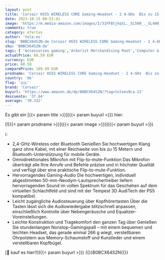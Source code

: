 ```yaml
---
layout: post
title: 'Corsair HS55 WIRELESS CORE Gaming-Headset - 2 4-GHz  Bis zu 15 Metern Bluetooth Reichweite  Leichte Konstruktion  Tempest 3D AudioTech der PS5 Kompatibel  Omnidirektionales Mikrofon - Schwarz'
date: 2023-10-15 08:51:41
image: 'https://m.media-amazon.com/images/I/31FF8tjkqtL._SL500_._SL400_.jpg'
comments: true
category: ofertas
author: 'tole.es'
slug: 'B0BCX64S2N-de Corsair HS55 WIRELESS CORE Gaming-Headset - 2 4-GHz Bis zu...'
sku: 'B0BCX64S2N-de'
tags: [ 'Accessories gaming','Arborist Merchandising Root','Computer & Zubehör','Games','Games, Hardware & Zubehör für PC','Gaming-Headsets für PC','PlayStation 4','Self Service','Special Features Stores','Zubehör für PC','Zubehör für PlayStation 4','a4cbee59-f823-40fe-831a-7de64f655f6f_0','a4cbee59-f823-40fe-831a-7de64f655f6f_6001','corsair','🇩🇪', ]
actualPrice: 68.59 EUR
currency: EUR
price: 68.59
comparePrice: 109.99 EUR
prodname: 'Corsair HS55 WIRELESS CORE Gaming-Headset - 2 4-GHz  Bis zu 15 Metern Bluetooth Reichweite  Leichte Konstruktion  Tempest 3D AudioTech der PS5 Kompatibel  Omnidirektionales Mikrofon - Schwarz'
country: 'de'
flag: '🇩🇪'
brand: 'Corsair'
buyurl: 'https://www.amazon.de/dp/B0BCX64S2N/?tag=tolees0ca-21'
descuento: '37.64'
average: '70.332'
---
```


Es gibt ein [{{< param title >}}]({{< param buyurl >}}) hier:

[![{{< param prodname >}}]({{< param image >}})]({{< param buyurl >}})

ℹ️:

- 2,4-GHz-Wireless oder Bluetooth Genießen Sie hochwertigen Klang ganz ohne Kabel, mit einer Reichweite von bis zu 15 Metern und Bluetooth-Unterstützung für mobile Geräte.
- Omnidirektionales Mikrofon mit Flip-to-mute-Funktion Das Mikrofon überträgt alle Ihre Anrufe und Befehle präzise und in höchster Qualität und verfügt über eine praktische Flip-to-mute-Funktion.
- Hervorragendes Gaming-Audio Die hochwertigen, individuell abgestimmten 50-mm-Neodym-Lautsprechertreiber liefern hervorragenden Sound im vollen Spektrum für das Geschehen auf dem virtuellen Schlachtfeld und sind mit der Tempest 3D AudiTech der PS5 kompatibel.
- Leicht zugängliche Audiosteuerung über Kopfhörertasten Über die Tasten lässt sich die Audiowiedergabe blitzschnell anpassen, einschließlich Kontrolle über Nebengeräusche und Equalizer-Voreinstellungen.
- Leichte Konstruktion und Tragekomfort den ganzen Tag über Genießen Sie stundenlangen Nonstop-Gamingspaß – mit einem bequemen und leichten Headset, das gerade einmal 266 g wiegt, verstellbaren Ohrpolstern aus Memory-Schaumstoff und Kunstleder und einem verstellbaren Kopfbügel.

[🛒 kauf es hier!!]({{< param buyurl >}})
{{<world>}}B0BCX64S2N{{</world>}}
